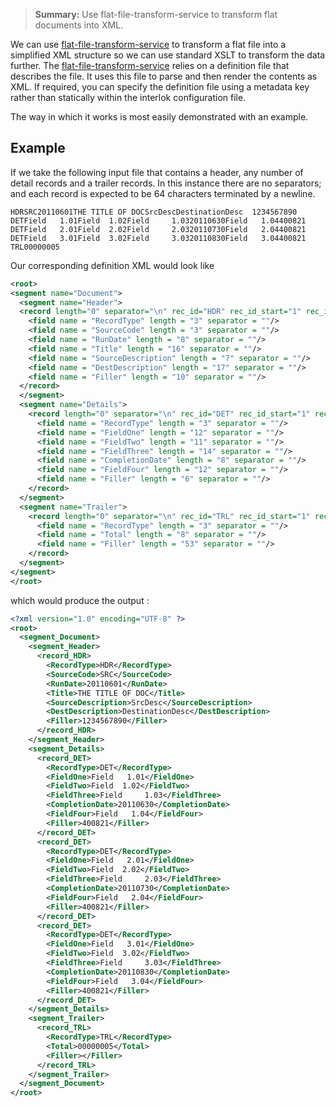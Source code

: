 > **Summary:** Use flat-file-transform-service to transform flat documents into XML.

We can use [flat-file-transform-service] to transform a flat file into a simplified XML structure so we can use standard XSLT to transform the data further. The [flat-file-transform-service] relies on a definition file that describes the file. It uses this file to parse and then render the contents as XML.
If required, you can specify the definition file using a metadata key rather than statically within the interlok configuration file.

The way in which it works is most easily demonstrated with an example.

## Example ##

If we take the following input file that contains a header, any number of detail records and a trailer records. In this instance there are no separators; and each record is expected to be 64 characters terminated by a newline.

```
HDRSRC20110601THE TITLE OF DOCSrcDescDestinationDesc  1234567890
DETField   1.01Field  1.02Field     1.0320110630Field   1.04400821
DETField   2.01Field  2.02Field     2.0320110730Field   2.04400821
DETField   3.01Field  3.02Field     3.0320110830Field   3.04400821
TRL00000005
```

Our corresponding definition XML would look like

```xml
<root>
<segment name="Document">
  <segment name="Header">
  <record length="0" separator="\n" rec_id="HDR" rec_id_start="1" rec_id_len="3" field_sep="" repetitions="0">
    <field name = "RecordType" length = "3" separator = ""/>
    <field name = "SourceCode" length = "3" separator = ""/>
    <field name = "RunDate" length = "8" separator = ""/>
    <field name = "Title" length = "16" separator = ""/>
    <field name = "SourceDescription" length = "7" separator = ""/>
    <field name = "DestDescription" length = "17" separator = ""/>
    <field name = "Filler" length = "10" separator = ""/>
  </record>
  </segment>
  <segment name="Details">
    <record length="0" separator="\n" rec_id="DET" rec_id_start="1" rec_id_len="3" field_sep="" repetitions="0">
      <field name = "RecordType" length = "3" separator = ""/>
      <field name = "FieldOne" length = "12" separator = ""/>
      <field name = "FieldTwo" length = "11" separator = ""/>
      <field name = "FieldThree" length = "14" separator = ""/>
      <field name = "CompletionDate" length = "8" separator = ""/>
      <field name = "FieldFour" length = "12" separator = ""/>
      <field name = "Filler" length = "6" separator = ""/>
    </record>
  </segment>
  <segment name="Trailer">
    <record length="0" separator="\n" rec_id="TRL" rec_id_start="1" rec_id_len="3" field_sep="" repetitions="0">
      <field name = "RecordType" length = "3" separator = ""/>
      <field name = "Total" length = "8" separator = ""/>
      <field name = "Filler" length = "53" separator = ""/>
    </record>
  </segment>
</segment>
</root>
```

which would produce the output :

```xml
<?xml version="1.0" encoding="UTF-8" ?>
<root>
  <segment_Document>
    <segment_Header>
      <record_HDR>
        <RecordType>HDR</RecordType>
        <SourceCode>SRC</SourceCode>
        <RunDate>20110601</RunDate>
        <Title>THE TITLE OF DOC</Title>
        <SourceDescription>SrcDesc</SourceDescription>
        <DestDescription>DestinationDesc</DestDescription>
        <Filler>1234567890</Filler>
      </record_HDR>
    </segment_Header>
    <segment_Details>
      <record_DET>
        <RecordType>DET</RecordType>
        <FieldOne>Field   1.01</FieldOne>
        <FieldTwo>Field  1.02</FieldTwo>
        <FieldThree>Field     1.03</FieldThree>
        <CompletionDate>20110630</CompletionDate>
        <FieldFour>Field   1.04</FieldFour>
        <Filler>400821</Filler>
      </record_DET>
      <record_DET>
        <RecordType>DET</RecordType>
        <FieldOne>Field   2.01</FieldOne>
        <FieldTwo>Field  2.02</FieldTwo>
        <FieldThree>Field     2.03</FieldThree>
        <CompletionDate>20110730</CompletionDate>
        <FieldFour>Field   2.04</FieldFour>
        <Filler>400821</Filler>
      </record_DET>
      <record_DET>
        <RecordType>DET</RecordType>
        <FieldOne>Field   3.01</FieldOne>
        <FieldTwo>Field  3.02</FieldTwo>
        <FieldThree>Field     3.03</FieldThree>
        <CompletionDate>20110830</CompletionDate>
        <FieldFour>Field   3.04</FieldFour>
        <Filler>400821</Filler>
      </record_DET>
    </segment_Details>
    <segment_Trailer>
      <record_TRL>
        <RecordType>TRL</RecordType>
        <Total>00000005</Total>
        <Filler></Filler>
      </record_TRL>
    </segment_Trailer>
  </segment_Document>
</root>
```



[flat-file-transform-service]: https://nexus.adaptris.net/nexus/content/sites/javadocs/com/adaptris/interlok-flatfile/3.11-SNAPSHOT/com/adaptris/core/transform/flatfile/FlatfileTransformService.html

